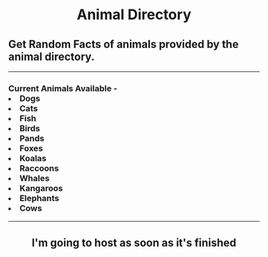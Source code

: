 <center> <h1> Animal Directory </h1> </center>
<h2> Get Random Facts of animals provided by the animal directory. </h2> 
<hr> <h3>
Current Animals Available - 
<li> Dogs
<li> Cats
<li> Fish
<li> Birds
<li> Pands
<li> Foxes
<li> Koalas
<li> Raccoons
<li> Whales
<li> Kangaroos
<li> Elephants
<li> Cows
</h3>
<hr>
<center> <h2> I'm going to host as soon as it's finished </h2>